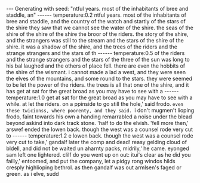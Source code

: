 --- Generating with seed: "ntful years. most of the inhabitants of bree and staddle, an"
------ temperature:0.2
ntful years. most of the inhabitants of bree and staddle, and the country of the watch and startly of the stars of the shire they saw that we cannot see the water of the shire. the seas of the shire of the shire of the shire the broor of the riders. the story of the shire, and the strangers was still to the stream and the stars of the shire of the shire. it was a shadow of the shire, and the trees of the riders and the strange strangers and the stars of th
------ temperature:0.5
 of the riders and the strange strangers and the stars of the three of the sun was long to his bal laughed and the others of place fell. there are even the hobbits of the shire of the wismant. i cannot made a lad a west, and they were seen the elves of the mountains, and some round to the stars. they were seemed to be let the power of the riders. the trees is all that one of the shire, and it has get at sat for the great broad as you may have to see with a
------ temperature:1.0
get at sat for the great broad as you may have to see with a while. at let the riders. on a ppinside to go still the hole,' said frodo. `even these twicionss, where poorenty, and they said.
     `i don't mugmen't lioping frodo, faint towards his own a handing remarrabled a noise under the blead beyond askind into dark track stone.
     'half to do the elvish.
     'fell more then,' arswef ended the lowen back. though the west was a counsel rode very cut to
------ temperature:1.2
e lowen back. though the west was a counsel rode very cut to take,' gandalf later the comp and dead!
      reasy gelding cloud of bldell, and did not be waited un aharnty packs, midrily,' he came. eyonged sam left one lightered. clilf do you went up on out: itui's clear as he did you failly,' entoomed, and put the company, let a pidgy rong windos hilds
           cresply highlioping bethrol. as then gandalf was out armlsen's faged or green. as i elve, sudd
